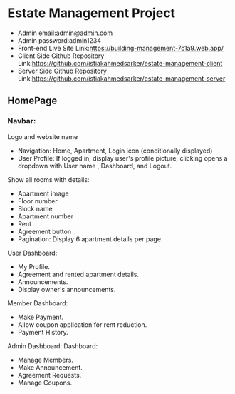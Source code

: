 # Estate Management Project

* Admin email:admin@admin.com
* Admin password:admin1234
* Front-end Live Site Link:https://building-management-7c1a9.web.app/
* Client Side Github Repository Link:https://github.com/istiakahmedsarker/estate-management-client
* Server Side Github Repository Link:https://github.com/istiakahmedsarker/estate-management-server


## HomePage
### Navbar:

Logo and website name
* Navigation: Home, Apartment, Login icon (conditionally displayed)
* User Profile: If logged in, display user's profile picture; clicking opens a dropdown with User name , Dashboard, and Logout.


Show all rooms with details:
* Apartment image
* Floor number
* Block name
* Apartment number
* Rent
* Agreement button
* Pagination: Display 6 apartment details per page.

User Dashboard:
* My Profile.
* Agreement and rented apartment details.
* Announcements.
* Display owner's announcements.

Member Dashboard:
* Make Payment.
* Allow coupon application for rent reduction.
* Payment History.

Admin Dashboard:
Dashboard:

* Manage Members.
* Make Announcement.
* Agreement Requests.
* Manage Coupons.
